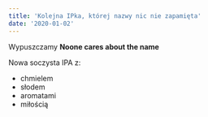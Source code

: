 ```yaml
---
title: 'Kolejna IPka, której nazwy nic nie zapamięta'
date: '2020-01-02'
---
```


Wypuszczamy **Noone cares about the name**

Nowa soczysta IPA z:

- chmielem
- słodem
- aromatami
- miłością
